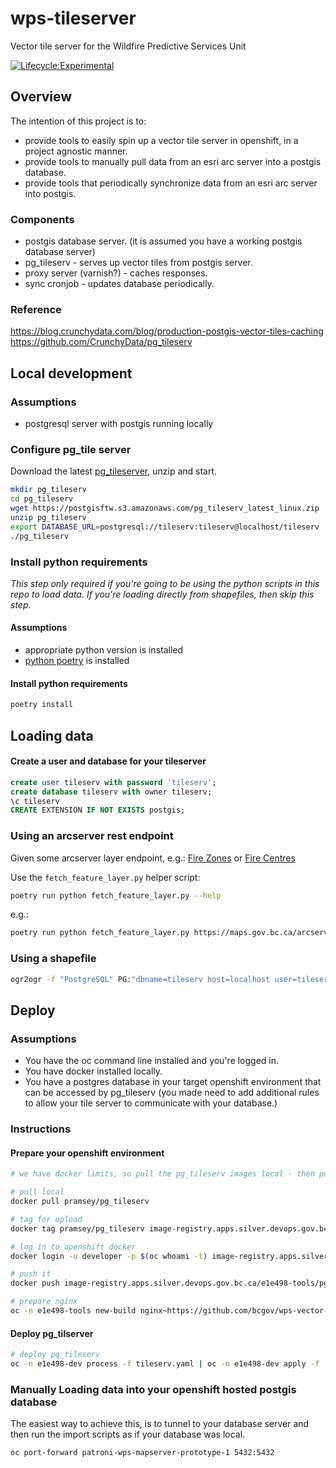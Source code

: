 # wps-tileserver

Vector tile server for the Wildfire Predictive Services Unit

[![Lifecycle:Experimental](https://img.shields.io/badge/Lifecycle-Experimental-339999)](https://github.com/bcgov/repomountie/blob/master/doc/lifecycle-badges.md)

## Overview

The intention of this project is to:

- provide tools to easily spin up a vector tile server in openshift, in a project agnostic manner.
- provide tools to manually pull data from an esri arc server into a postgis database.
- provide tools that periodically synchronize data from an esri arc server into postgis.

### Components

- postgis database server. (it is assumed you have a working postgis database server)
- pg_tileserv - serves up vector tiles from postgis server.
- proxy server (varnish?) - caches responses.
- sync cronjob - updates database periodically.

### Reference

https://blog.crunchydata.com/blog/production-postgis-vector-tiles-caching
https://github.com/CrunchyData/pg_tileserv

## Local development

### Assumptions

- postgresql server with postgis running locally

### Configure pg_tile server

Download the latest [pg_tileserver](https://github.com/CrunchyData/pg_tileserv), unzip and start.

```bash
mkdir pg_tileserv
cd pg_tileserv
wget https://postgisftw.s3.amazonaws.com/pg_tileserv_latest_linux.zip
unzip pg_tileserv
export DATABASE_URL=postgresql://tileserv:tileserv@localhost/tileserv
./pg_tileserv
```

### Install python requirements

_This step only required if you're going to be using the python scripts in this repo to load data. If you're loading directly from shapefiles, then skip this step._

#### Assumptions

- appropriate python version is installed
- [python poetry](https://python-poetry.org/) is installed

#### Install python requirements

```bash
poetry install
```

## Loading data

#### Create a user and database for your tileserver

```sql
create user tileserv with password 'tileserv';
create database tileserv with owner tileserv;
\c tileserv
CREATE EXTENSION IF NOT EXISTS postgis;
```

### Using an arcserver rest endpoint

Given some arcserver layer endpoint, e.g.: [Fire Zones](https://maps.gov.bc.ca/arcserver/rest/services/whse/bcgw_pub_whse_legal_admin_boundaries/MapServer/8) or [Fire Centres](https://maps.gov.bc.ca/arcserver/rest/services/whse/bcgw_pub_whse_legal_admin_boundaries/MapServer/2)

Use the `fetch_feature_layer.py` helper script:

```bash
poetry run python fetch_feature_layer.py --help
```

e.g.:

```bash
poetry run python fetch_feature_layer.py https://maps.gov.bc.ca/arcserver/rest/services/whse/bcgw_pub_whse_legal_admin_boundaries/MapServer/8 localhost tileserv tileserv tileserv fire_zones
```

### Using a shapefile

```bash
ogr2ogr -f "PostgreSQL" PG:"dbname=tileserv host=localhost user=tileserv password=tileserv" "my_shapefile.shp" -lco precision=NO -nln fire_area_thessian_polygons
```

## Deploy

### Assumptions

- You have the oc command line installed and you're logged in.
- You have docker installed locally.
- You have a postgres database in your target openshift environment that can be accessed by pg_tileserv (you made need to add additional rules to allow your tile server to communicate with your database.)

### Instructions

#### Prepare your openshift environment

```bash
# we have docker limits, so pull the pg_tileserv images local - then put them in openshift

# pull local
docker pull pramsey/pg_tileserv

# tag for upload
docker tag pramsey/pg_tileserv image-registry.apps.silver.devops.gov.bc.ca/e1e498-tools/pg_tileserv:latest

# log in to openshift docker
docker login -u developer -p $(oc whoami -t) image-registry.apps.silver.devops.gov.bc.ca

# push it
docker push image-registry.apps.silver.devops.gov.bc.ca/e1e498-tools/pg_tileserv:latest

# prepare nginx
oc -n e1e498-tools new-build nginx~https://github.com/bcgov/wps-vector-tileserver.git --context-dir=openshift --name=nginx-tilecache
```

#### Deploy pg_tilserver

```bash
# deploy pg_tileserv
oc -n e1e498-dev process -f tileserv.yaml | oc -n e1e498-dev apply -f -
```

### Manually Loading data into your openshift hosted postgis database

The easiest way to achieve this, is to tunnel to your database server and then run the import scripts as if your database was local.

```bash
oc port-forward patroni-wps-mapserver-prototype-1 5432:5432
```
